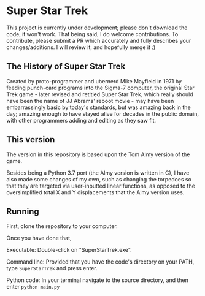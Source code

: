 # Super Star Trek

This project is currently under development; please don't download the code, it won't work. That being said, I do welcome contributions.
To contribute, please submit a PR which accurately and fully describes your changes/additions. I will review it, and hopefully merge it :)

## The History of Super Star Trek

Created by proto-programmer and ubernerd Mike Mayfield in 1971 by feeding punch-card programs into the Sigma-7 computer, the original Star Trek game - later revised and retitled Super Star Trek, which really should have been the name of JJ Abrams' reboot movie - may have been embarrassingly basic by today's standards, but was amazing back in the day; amazing enough to have stayed alive for decades in the public domain, with other programmers adding and editing as they saw fit.

## This version

The version in this repository is based upon the Tom Almy version of the game. 

Besides being a Python 3.7 port (the Almy version is written in C), I have also made some changes of my own, such as changing the torpedoes so that they are targeted via user-inputted linear functions, as opposed to the oversimplified total X and Y displacements that the Almy version uses.

## Running

First, clone the repository to your computer.

Once you have done that,

Executable: Double-click on "SuperStarTrek.exe".

Command line: Provided that you have the code's directory on your PATH, type ```SuperStarTrek``` and press enter.

Python code: In your terminal navigate to the source directory, and then enter ```python main.py```
